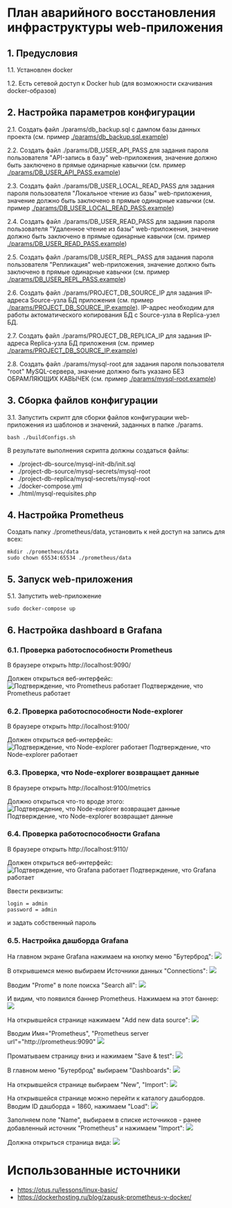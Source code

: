 # План аварийного восстановления инфраструктуры web-приложения

## 1. Предусловия
1.1. Установлен docker

1.2. Есть сетевой доступ к Docker hub (для возможности скачивания docker-образов)

## 2. Настройка параметров конфигурации

2.1. Создать файл ./params/db_backup.sql с дампом базы данных проекта (см. пример [./params/db_backup.sql.example](./params/db_backup.sql.example))

2.2. Создать файл ./params/DB_USER_API_PASS для задания пароля пользователя "API-запись в базу" web-приложения, значение должно быть заключено в прямые одинарные кавычки (см. пример [./params/DB_USER_API_PASS.example](./params/DB_USER_API_PASS.example))

2.3. Создать файл ./params/DB_USER_LOCAL_READ_PASS для задания пароля пользователя "Локальное чтение из базы" web-приложения, значение должно быть заключено в прямые одинарные кавычки (см. пример [./params/DB_USER_LOCAL_READ_PASS.example](./params/DB_USER_LOCAL_READ_PASS.example))

2.4. Создать файл ./params/DB_USER_READ_PASS для задания пароля пользователя "Удаленное чтение из базы" web-приложения, значение должно быть заключено в прямые одинарные кавычки (см. пример [./params/DB_USER_READ_PASS.example](./params/DB_USER_READ_PASS.example))

2.5. Создать файл ./params/DB_USER_REPL_PASS для задания пароля пользователя "Репликация" web-приложения, значение должно быть заключено в прямые одинарные кавычки (см. пример [./params/DB_USER_REPL_PASS.example](./params/DB_USER_REPL_PASS.example))

2.6. Создать файл ./params/PROJECT_DB_SOURCE_IP для задания IP-адреса Source-узла БД приложения (см. пример [./params/PROJECT_DB_SOURCE_IP.example](./params/PROJECT_DB_SOURCE_IP.example)). IP-адрес необходим для работы актоматического копирования БД с Source-узла в Replica-узел БД.

2.7. Создать файл ./params/PROJECT_DB_REPLICA_IP для задания IP-адреса Replica-узла БД приложения (см. пример [./params/PROJECT_DB_SOURCE_IP.example](./params/PROJECT_DB_SOURCE_IP.example))

2.8. Создать файл ./params/mysql-root для задания пароля пользователя "root" MySQL-сервера, значение должно быть указано БЕЗ ОБРАМЛЯЮЩИХ КАВЫЧЕК (см. пример [./params/mysql-root.example](./params/mysql-root.example))

## 3. Сборка файлов конфигурации
3.1. Запустить скрипт для сборки файлов конфигурации web-приложения из шаблонов и значений, заданных в папке ./params.
```
bash ./buildConfigs.sh
```

В результате выполнения скрипта должны создаться файлы:
* ./project-db-source/mysql-init-db/init.sql
* ./project-db-source/mysql-secrets/mysql-root
* ./project-db-replica/mysql-secrets/mysql-root
* ./docker-compose.yml
* ./html/mysql-requisites.php


## 4. Настройка Prometheus
Создать папку ./prometheus/data, установить к ней доступ на запись для всех:
```
mkdir ./prometheus/data
sudo chown 65534:65534 ./prometheus/data 
```

## 5. Запуск web-приложения
5.1. Запустить web-приложение

```
sudo docker-compose up
```

## 6. Настройка dashboard в Grafana
### 6.1. Проверка работоспособности Prometheus

В браузере открыть http://localhost:9090/

Должен открыться веб-интерфейс:
![Подтверждение, что Prometheus работает](./readme-data/01.png)
Подтверждение, что Prometheus работает

### 6.2. Проверка работоспособности Node-explorer

В браузере открыть http://localhost:9100/

Должен открыться веб-интерфейс:
![Подтверждение, что Node-explorer работает](./readme-data/02.png)
Подтверждение, что Node-explorer работает

### 6.3. Проверка, что Node-explorer возвращает данные

В браузере открыть http://localhost:9100/metrics

Должно открыться что-то вроде этого:
![Подтверждение, что Node-explorer возвращает данные](./readme-data/03.png)
Подтверждение, что Node-explorer возвращает данные

### 6.4. Проверка работоспособности Grafana

В браузере открыть http://localhost:9110/

Должен открыться веб-интерфейс:
![Подтверждение, что Grafana работает](./readme-data/04.png)
Подтверждение, что Grafana работает

Ввести реквизиты: 
```
login = admin 
password = admin
```
и задать собственный пароль


### 6.5. Настройка дашборда Grafana

На главном экране Grafana нажимаем на кнопку меню "Бутерброд":
![](./readme-data/05.png)

В открывшемся меню выбираем Источники данных "Connections":
![](./readme-data/06.png)

Вводим "Prome" в поле поиска "Search all":
![](./readme-data/07.png)

И видим, что появился баннер Prometheus. Нажимаем на этот баннер:
![](./readme-data/08.png)

На открывшейся странице нажимаем "Add new data source":
![](./readme-data/09.png)

Вводим Имя="Prometheus", "Prometheus server url"="http://prometheus:9090"
![](./readme-data/10.png)

Проматываем страницу вниз и нажимаем "Save & test":
![](./readme-data/11.png)

В главном меню "Бутерброд" выбираем "Dashboards":
![](./readme-data/12.png)

На открывшейся странице выбираем "New", "Import":
![](./readme-data/13.png)

На открывшейся странице можно перейти к каталогу дашбордов. Вводим ID дашборда = 1860, нажимаем "Load":
![](./readme-data/14.png)

Заполняем поле "Name", выбираем в списке источников - ранее добавленный источник "Prometheus" и нажимаем "Import":
![](./readme-data/15.png)

Должна открыться страница вида:
![](./readme-data/16.png)



# Использованные источники
* https://otus.ru/lessons/linux-basic/
* https://dockerhosting.ru/blog/zapusk-prometheus-v-docker/
